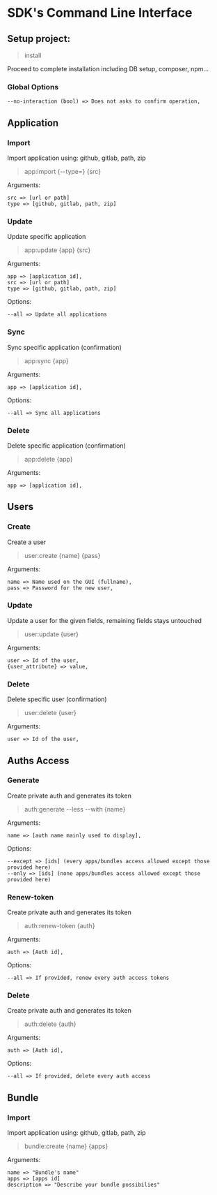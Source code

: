 # SDK's Command Line Interface

## Setup project:
> install

Proceed to complete installation including DB setup, composer, npm...

### Global Options
```array
--no-interaction (bool) => Does not asks to confirm operation,
```

## Application

### Import
Import application using: github, gitlab, path, zip
> app:import {--type=} {src}

Arguments:
```array
src => [url or path]
type => [github, gitlab, path, zip]
```

### Update
Update specific application
> app:update {app} {src}

Arguments:
```array
app => [application id],
src => [url or path]
type => [github, gitlab, path, zip]
```

Options:
```array
--all => Update all applications
```

### Sync
Sync specific application (confirmation)
> app:sync {app}

Arguments:
```array
app => [application id],
```

Options:
```array
--all => Sync all applications
```

### Delete
Delete specific application (confirmation)
> app:delete {app}

Arguments:
```array
app => [application id],
```

## Users

### Create
Create a user
> user:create {name} {pass}

Arguments:
```array
name => Name used on the GUI (fullname),
pass => Password for the new user,
```

### Update
Update a user for the given fields, remaining fields stays untouched
> user:update {user}

Arguments:
```array
user => Id of the user,
{user_attribute} => value,
```

### Delete
Delete specific user (confirmation)
> user:delete {user}

Arguments:
```array
user => Id of the user,
```

## Auths Access

### Generate
Create private auth and generates its token
> auth:generate --less --with {name}

Arguments:
```array
name => [auth name mainly used to display],
```

Options:
```array
--except => [ids] (every apps/bundles access allowed except those provided here)
--only => [ids] (none apps/bundles access allowed except those provided here)
```

### Renew-token
Create private auth and generates its token
> auth:renew-token {auth}

Arguments:
```array
auth => [Auth id],
```

Options:
```array
--all => If provided, renew every auth access tokens
```

### Delete
Create private auth and generates its token
> auth:delete {auth}

Arguments:
```array
auth => [Auth id],
```

Options:
```array
--all => If provided, delete every auth access
```

## Bundle

### Import
Import application using: github, gitlab, path, zip
> bundle:create {name} {apps}

Arguments:
```array
name => "Bundle's name"
apps => [apps id]
description => "Describe your bundle possibilies"
```
